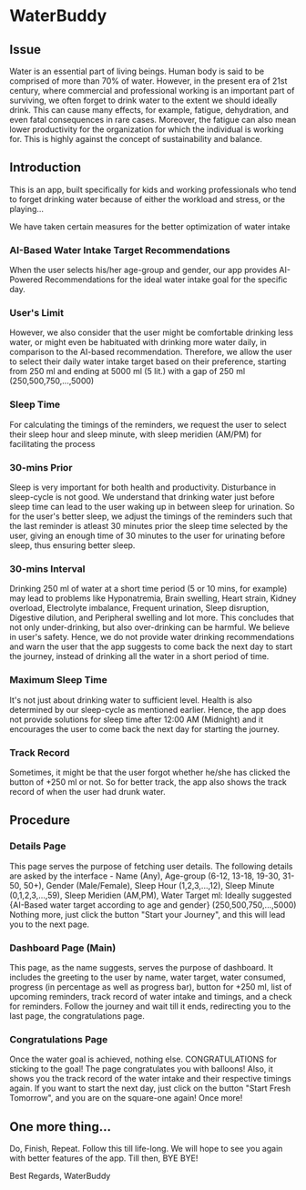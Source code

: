 # WaterBuddy
## Issue
Water is an essential part of living beings. Human body is said to be comprised of more than 70% of water. However, in the present era of 21st century, where commercial and professional working is an important part of surviving, we often forget to drink water to the extent we should ideally drink. This can cause many effects, for example, fatigue, dehydration, and even fatal consequences in rare cases. Moreover, the fatigue can also mean lower productivity for the organization for which the individual is working for. This is highly against the concept of sustainability and balance.
## Introduction
This is an app, built specifically for kids and working professionals who tend to forget drinking water because of either the workload and stress, or the playing...

We have taken certain measures for the better optimization of water intake

### AI-Based Water Intake Target Recommendations
When the user selects his/her age-group and gender, our app provides AI-Powered Recommendations for the ideal water intake goal for the specific day.
### User's Limit
However, we also consider that the user might be comfortable drinking less water, or might even be habituated with drinking more water daily, in comparison to the AI-based recommendation. Therefore, we allow the user to select their daily water intake target based on their preference, starting from 250 ml and ending at 5000 ml (5 lit.) with a gap of 250 ml (250,500,750,...,5000)
### Sleep Time
For calculating the timings of the reminders, we request the user to select their sleep hour and sleep minute, with sleep meridien (AM/PM) for facilitating the process
### 30-mins Prior
Sleep is very important for both health and productivity. Disturbance in sleep-cycle is not good.
We understand that drinking water just before sleep time can lead to the user waking up in between sleep for urination. So for the user's better sleep, we adjust the timings of the reminders such that the last reminder is atleast 30 minutes prior the sleep time selected by the user, giving an enough time of 30 minutes to the user for urinating before sleep, thus ensuring better sleep.
### 30-mins Interval
Drinking 250 ml of water at a short time period (5 or 10 mins, for example) may lead to problems like Hyponatremia, Brain swelling, Heart strain, Kidney overload, Electrolyte imbalance, Frequent urination, Sleep disruption, Digestive dilution, and Peripheral swelling and lot more. This concludes that not only under-drinking, but also over-drinking can be harmful.
We believe in user's safety. Hence, we do not provide water drinking recommendations and warn the user that the app suggests to come back the next day to start the journey, instead of drinking all the water in a short period of time.
### Maximum Sleep Time
It's not just about drinking water to sufficient level. Health is also determined by our sleep-cycle as mentioned earlier.
Hence, the app does not provide solutions for sleep time after 12:00 AM (Midnight) and it encourages the user to come back the next day for starting the journey.
### Track Record
Sometimes, it might be that the user forgot whether he/she has clicked the button of +250 ml or not. So for better track, the app also shows the track record of when the user had drunk water.

## Procedure
### Details Page
This page serves the purpose of fetching user details. The following details are asked by the interface - Name (Any), Age-group (6-12, 13-18, 19-30, 31-50, 50+), Gender (Male/Female), Sleep Hour (1,2,3,...,12), Sleep Minute (0,1,2,3,...,59), Sleep Meridien (AM,PM), Water Target ml: Ideally suggested {AI-Based water target according to age and gender} (250,500,750,...,5000)
Nothing more, just click the button "Start your Journey", and this will lead you to the next page.
### Dashboard Page (Main)
This page, as the name suggests, serves the purpose of dashboard. It includes the greeting to the user by name, water target, water consumed, progress (in percentage as well as progress bar), button for +250 ml, list of upcoming reminders, track record of water intake and timings, and a check for reminders.
Follow the journey and wait till it ends, redirecting you to the last page, the congratulations page.
### Congratulations Page
Once the water goal is achieved, nothing else. CONGRATULATIONS for sticking to the goal!
The page congratulates you with balloons! Also, it shows you the track record of the water intake and their respective timings again.
If you want to start the next day, just click on the button "Start Fresh Tomorrow", and you are on the square-one again! Once more!
## One more thing...
Do, Finish, Repeat. Follow this till life-long. We will hope to see you again with better features of the app. Till then, BYE BYE!

Best Regards,
WaterBuddy